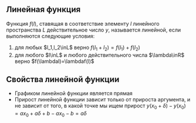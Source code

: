 ## Линейная функция
Функция $f(l)$, ставящая в соответствие элементу $l$ линейного пространства $L$
действительное число $y$, называется линейной, если выполняются следующие условия:
 1. для любых $l_1,l_2\inL$ верно $f(l_1+l_2)=f(l_1)+f(l_2)$
 2. для любого $l\inL$ и любого действительного числа $\lambda\inR$ верно $f(\lambdal)=\lambdaf(l)$
 
## Свойства линейной функции
- Графиком линейной функции является прямая
- Прирост линейной функции зависит только от прироста аргумента, и не зависит от того, в какой 
точке мы ищем прирост $y(x_0+\delta)-y(x_0)=ax_0+a\delta+b-ax_0-b=a\delta$
